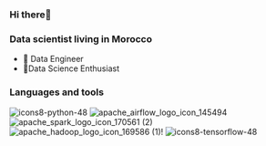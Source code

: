 ### Hi there👋

### Data scientist living in Morocco

- 🔭 Data Engineer
- 🏃Data Science  Enthusiast







### Languages and tools


![icons8-python-48](https://user-images.githubusercontent.com/58523013/221417280-751e24db-4426-47ca-90a4-ac894b17f26a.png) ![apache_airflow_logo_icon_145494](https://user-images.githubusercontent.com/58523013/221417817-bb34dd0d-3c17-4382-8ec7-f9ddbe2ad962.png) ![apache_spark_logo_icon_170561 (2)](https://user-images.githubusercontent.com/58523013/221417961-5adaaa0f-40f6-4ece-b305-ba6e67908716.png) ![apache_hadoop_logo_icon_169586 (1)](https://user-images.githubusercontent.com/58523013/221418039-1604ce94-51a8-4003-8d94-ad0430b264cc.png)! ![icons8-tensorflow-48](https://user-images.githubusercontent.com/58523013/221426120-cd2c9834-f2ee-4ad0-8b3a-abb17cdb3d17.png)







